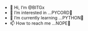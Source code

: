 - 👋 Hi, I’m @BITGx
- 👀 I’m interested in ...PYCORD🎃
- 🌱 I’m currently learning ...PYTHON🐍
- 📫 How to reach me ...NOPE🚫

<!---
BITGx/BITGx is a ✨ special ✨ repository because its `README.md` (this file) appears on your GitHub profile.
You can click the Preview link to take a look at your changes.
--->
